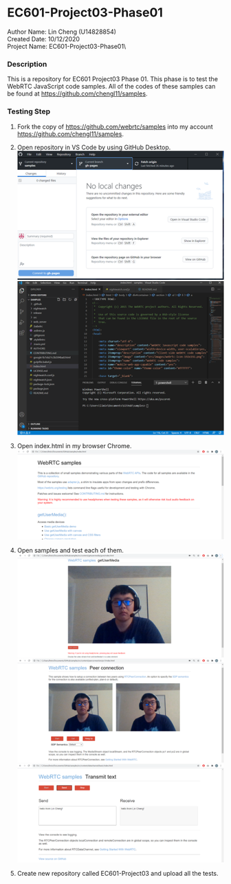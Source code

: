# EC601-Project03-Phase01
Author Name: Lin Cheng (U14828854)\
Created Date: 10/12/2020\
Project Name: EC601-Project03-Phase01\

### Description

This is a repository for EC601 Project03 Phase 01. This phase is to test the WebRTC JavaScript code samples. All of the codes of these samples can be found at https://github.com/chengl11/samples.

### Testing Step

1. Fork the copy of https://github.com/webrtc/samples into my account https://github.com/chengl11/samples.

2. Open repository in VS Code by using GitHub Desktop.
![Image of github-destop](https://github.com/chengl11/EC601-Project03/blob/main/Phase01/images/github-destop.png)
![Image of samples-code-in-VSCode](https://github.com/chengl11/EC601-Project03/blob/main/Phase01/images/samples-in-vscode.png)

3. Open index.html in my browser Chrome.
![Image of main-page-of-samples in](https://github.com/chengl11/EC601-Project03/blob/main/Phase01/images/main-page-of-samples.png)

4. Open samples and test each of them.
![Image of Basic-getUserMedia-demo](https://github.com/chengl11/EC601-Project03/blob/main/Phase01/images/Basic-getUserMedia-demo.png)
![Image of basic-peer-connection-demo](https://github.com/chengl11/EC601-Project03/blob/main/Phase01/images/basic-peer-connection-demo.png)
![Image of transmit-text.png](https://github.com/chengl11/EC601-Project03/blob/main/Phase01/images/transmit-text.png)

2. Create new repository called EC601-Project03 and upload all the tests.
